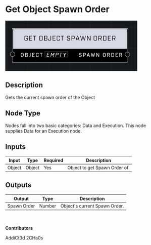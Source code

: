 # Get Object Spawn Order
![](../../../.gitbook/assets/get-object-spawn-order.png)
## Description
Gets the current spawn order of the Object

## Node Type
Nodes fall into two basic categories: Data and Execution. This node supplies Data for an Execution node.

## Inputs
| Input | Type | Required | Description |
|------------------|------------------|----------|--------------------------------------------------------------|
| Object | Object | Yes | Object to get Spawn Order of. |

## Outputs
| Output | Type | Description |
|------------------|------------------|--------------------------------------------------------------|
| Spawn Order | Number | Object's current Spawn Order.|


\
\
**Contributors**

AddiCt3d 2CHa0s